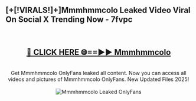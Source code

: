 <h2>[+[!VIRALS!]+]Mmmhmmcolo Leaked Video Viral On Social X Trending Now - 7fvpc</h2>
<br>
<div align="center">
<h2><a href="https://libra.edu.pl?Mmmhmmcolo" rel="nofollow">🔴 CLICK HERE 🌐==►► Mmmhmmcolo</a></h2>
<br>
Get Mmmhmmcolo OnlyFans leaked all content. Now you can access all videos and pictures of Mmmhmmcolo OnlyFans. New Updated Files 2025!
<br>
<br>
<a href="https://libra.edu.pl?Mmmhmmcolo" rel="nofollow" data-target="animated-image.originalLink"><img src="https://i.ibb.co.com/WyWwxjT/player-gif2.gif" alt="Mmmhmmcolo Leaked OnlyFans" style="max-width: 100%; display: inline-block;" data-target="animated-image.originalImage"></a>
</div>
<br>